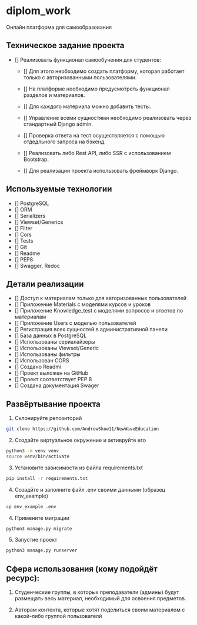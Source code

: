 # diplom_work

Онлайн платформа для самообразования

## Техническое задание проекта

- [] Реализовать функционал самообучения для студентов:

    - [] Для этого необходимо создать платформу, которая работает только с авторизованными пользователями.

    - [] На платформе необходимо предусмотреть функционал разделов и материалов.

    - [] Для каждого материала можно добавить тесты.

    - [] Управление всеми сущностями необходимо реализовать через стандартный Django admin.

    - [] Проверка ответа на тест осуществляется с помощью отдедльного запроса на бэкенд.

    - [] Реализовать либо Rest API, либо SSR с использованием Bootstrap.

    - [] Для реализации проекта использовать фреймворк Django.

## Используемые технологии

- [] PostgreSQL
- [] ORM
- [] Serializers
- [] Viewset/Generics
- [] Filter
- [] Cors
- [] Tests
- [] Git
- [] Readme
- [] PEP8
- [] Swagger, Redoc

## Детали реализации

- [] Доступ к материалам только для авторизованных пользователей
- [] Приложение Materials c моделями курсов и уроков
- [] Приложение Knowledge_test с моделями вопросов и ответов по материалам
- [] Приложение Users c моделью пользователей
- [] Регистрация всех сущностей в административной панели
- [] База данных в PostgreSQL
- [] Использованы сериалайзеры
- [] Использованы Viewset/Generic
- [] Использованы фильтры
- [] Использован CORS
- [] Создано Readmi
- [] Проект выложен на GitHub
- [] Проект соответствует PEP 8
- [] Создана документация Swager

## Развёртывание проекта

1. Склонируйте репозиторий
```sh
git clone https://github.com/AndrewSkow11/NewWaveEducation
```

2. Создайте виртуальное окружение и активруйте его
```sh
python3 -m venv venv
source venv/bin/activate
```

3. Установите зависимости из файла requirements.txt
```bash
pip install -r requirements.txt
```

4. Созадйте и заполните файл .env своими данными (образец env_example)
```bash
cp env_example .env
```

4. Примените миграции
```bash
python3 manage.py migrate 
```

5. Запустие проект
```bash
python3 manage.py runserver
```


## Сфера использования (кому подойдёт ресурс):

1. Студенческие группы, в которых преподаватели (админы) будут размещать весь материал, необходимый для освоения предметов. 

2. Авторам контента, которые хотят поделиться своим материалом с какой-либо группой пользователй

